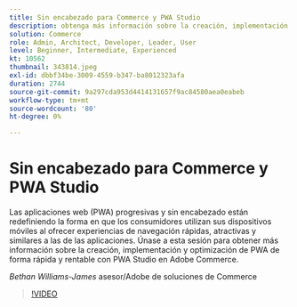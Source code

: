 ```yaml
---
title: Sin encabezado para Commerce y PWA Studio
description: obtenga más información sobre la creación, implementación y optimización de PWA de forma rápida y rentable con PWA studio en Adobe Commerce
solution: Commerce
role: Admin, Architect, Developer, Leader, User
level: Beginner, Intermediate, Experienced
kt: 10562
thumbnail: 343814.jpeg
exl-id: dbbf34be-3009-4559-b347-ba8012323afa
duration: 2744
source-git-commit: 9a297cda953d4414131657f9ac84580aea0eabeb
workflow-type: tm+mt
source-wordcount: '80'
ht-degree: 0%

---
```


# Sin encabezado para Commerce y PWA Studio

Las aplicaciones web (PWA) progresivas y sin encabezado están redefiniendo la forma en que los consumidores utilizan sus dispositivos móviles al ofrecer experiencias de navegación rápidas, atractivas y similares a las de las aplicaciones. Únase a esta sesión para obtener más información sobre la creación, implementación y optimización de PWA de forma rápida y rentable con PWA Studio en Adobe Commerce.

*Bethan Williams-James* asesor/Adobe de soluciones de Commerce

>[!VIDEO](https://video.tv.adobe.com/v/343814/?quality=12&learn=on)
